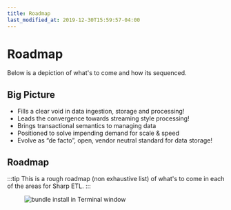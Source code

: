 ```yaml
---
title: Roadmap
last_modified_at: 2019-12-30T15:59:57-04:00
---
```

# Roadmap

Below is a depiction of what's to come and how its sequenced.

## Big Picture

 - Fills a clear void in data ingestion, storage and processing!
 - Leads the convergence towards streaming style processing!
 - Brings transactional semantics to managing data 
 - Positioned to solve impending demand for scale & speed
 - Evolve as “de facto”, open, vendor neutral standard for data storage!


## Roadmap 

:::tip
This is a rough roadmap (non exhaustive list) of what's to come in each of the areas for Sharp ETL.
:::

<figure>
  <img src={'/assets/images/roadmap.png'} alt="bundle install in Terminal window" />
</figure>

